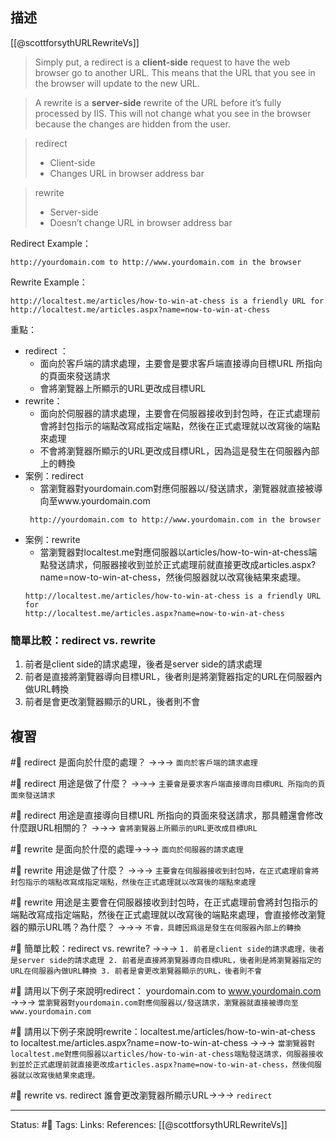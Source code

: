 ## 描述

[[@scottforsythURLRewriteVs]]
> Simply put, a redirect is a **client-side** request to have the web browser go to another URL. This means that the URL that you see in the browser will update to the new URL.

> A rewrite is a **server-side** rewrite of the URL before it’s fully processed by IIS. This will not change what you see in the browser because the changes are hidden from the user.


> redirect 
> - Client-side
> - Changes URL in browser address bar

> rewrite
> - Server-side
> - Doesn’t change URL in browser address bar


Redirect Example：
```
http://yourdomain.com to http://www.yourdomain.com in the browser
```

Rewrite Example：
```
http://localtest.me/articles/how-to-win-at-chess is a friendly URL for http://localtest.me/articles.aspx?name=now-to-win-at-chess
```


重點：
- redirect ：
	- 面向於客戶端的請求處理，主要會是要求客戶端直接導向目標URL 所指向的頁面來發送請求
	- 會將瀏覽器上所顯示的URL更改成目標URL
- rewrite：
	- 面向於伺服器的請求處理，主要會在伺服器接收到封包時，在正式處理前會將封包指示的端點改寫成指定端點，然後在正式處理就以改寫後的端點來處理
	- 不會將瀏覽器所顯示的URL更改成目標URL，因為這是發生在伺服器內部上的轉換
- 案例：redirect
	- 當瀏覽器對yourdomain.com對應伺服器以/發送請求，瀏覽器就直接被導向至www.yourdomain.com
  ```
   http://yourdomain.com to http://www.yourdomain.com in the browser
  ```
- 案例：rewrite
	- 當瀏覽器對localtest.me對應伺服器以articles/how-to-win-at-chess端點發送請求，伺服器接收到並於正式處理前就直接更改成articles.aspx?name=now-to-win-at-chess，然後伺服器就以改寫後結果來處理。
  ```
  http://localtest.me/articles/how-to-win-at-chess is a friendly URL for 
  http://localtest.me/articles.aspx?name=now-to-win-at-chess
  ```

### 簡單比較：redirect vs. rewrite

1. 前者是client side的請求處理，後者是server side的請求處理
2. 前者是直接將瀏覽器導向目標URL，後者則是將瀏覽器指定的URL在伺服器內做URL轉換
3. 前者是會更改瀏覽器顯示的URL，後者則不會


## 複習

#🧠 redirect 是面向於什麼的處理？ ->->-> `面向於客戶端的請求處理`
<!--SR:!2022-10-07,10,250-->

#🧠 redirect 用途是做了什麼？ ->->-> `主要會是要求客戶端直接導向目標URL 所指向的頁面來發送請求`
<!--SR:!2022-09-27,3,250-->


#🧠 redirect 用途是直接導向目標URL 所指向的頁面來發送請求，那具體還會修改什麼跟URL相關的？ ->->-> `會將瀏覽器上所顯示的URL更改成目標URL`
<!--SR:!2022-10-07,10,250-->

#🧠 rewrite 是面向於什麼的處理->->-> `面向於伺服器的請求處理`
<!--SR:!2022-10-07,10,250-->


#🧠 rewrite 用途是做了什麼？ ->->-> `主要會在伺服器接收到封包時，在正式處理前會將封包指示的端點改寫成指定端點，然後在正式處理就以改寫後的端點來處理`
<!--SR:!2022-10-07,10,250-->

#🧠 rewrite 用途是主要會在伺服器接收到封包時，在正式處理前會將封包指示的端點改寫成指定端點，然後在正式處理就以改寫後的端點來處理，會直接修改瀏覽器的顯示URL嗎？為什麼？ ->->-> `不會，具體因爲這是發生在伺服器內部上的轉換`
<!--SR:!2022-10-07,10,250-->

#🧠 簡單比較：redirect vs. rewrite? ->->-> `1. 前者是client side的請求處理，後者是server side的請求處理 2. 前者是直接將瀏覽器導向目標URL，後者則是將瀏覽器指定的URL在伺服器內做URL轉換 3. 前者是會更改瀏覽器顯示的URL，後者則不會`
<!--SR:!2022-10-07,10,250-->


#🧠 請用以下例子來說明redirect： yourdomain.com to www.yourdomain.com ->->-> `當瀏覽器對yourdomain.com對應伺服器以/發送請求，瀏覽器就直接被導向至www.yourdomain.com`
<!--SR:!2022-10-07,10,250-->

#🧠  請用以下例子來說明rewrite：localtest.me/articles/how-to-win-at-chess to localtest.me/articles.aspx?name=now-to-win-at-chess ->->-> `當瀏覽器對localtest.me對應伺服器以articles/how-to-win-at-chess端點發送請求，伺服器接收到並於正式處理前就直接更改成articles.aspx?name=now-to-win-at-chess，然後伺服器就以改寫後結果來處理。`
<!--SR:!2022-10-07,10,250-->

#🧠 rewrite vs. redirect 誰會更改瀏覽器所顯示URL->->-> `redirect`
<!--SR:!2022-10-07,10,250-->


---
Status: #🌱 
Tags:
Links:
References:
[[@scottforsythURLRewriteVs]]